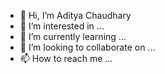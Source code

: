 - 👋 Hi, I’m Aditya Chaudhary
- 👀 I’m interested in ...
- 🌱 I’m currently learning ...
- 💞️ I’m looking to collaborate on ...
- 📫 How to reach me ...

<!---
adityankit/adityankit is a ✨ special ✨ repository because its `README.md` (this file) appears on your GitHub profile.
You can click the Preview link to take a look at your changes.
--->
